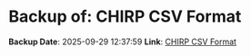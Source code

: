 # Backup of: CHIRP CSV Format

**Backup Date**: 2025-09-29 12:37:59
**Link**: [CHIRP CSV Format](https://przemienniki.net/export/chirp.csv?band=2m,70cm&country=pl&onlyworking=true)
